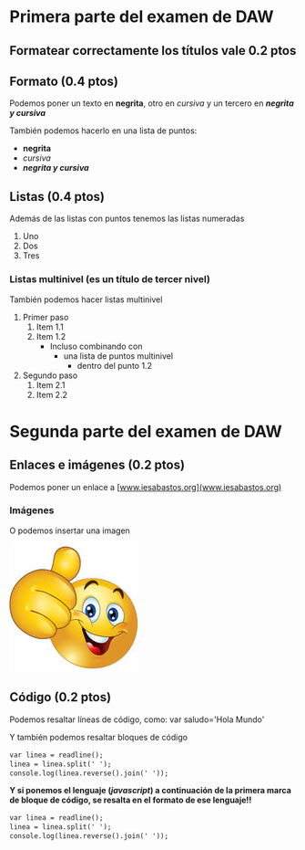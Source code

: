 # Primera parte del examen de DAW
## Formatear correctamente los títulos vale 0.2 ptos
## Formato (0.4 ptos)
Podemos poner un texto en **negrita**, otro en _cursiva_ y un tercero en **_negrita y cursiva_**


También podemos hacerlo en una lista de puntos:
* **negrita**
* _cursiva_
* **_negrita y cursiva_**

## Listas (0.4 ptos)
Además de las listas con puntos tenemos las listas numeradas
1. Uno
2. Dos
3. Tres

### Listas multinivel (es un título de tercer nivel)
También podemos hacer listas multinivel
1. Primer paso
    1. Item 1.1
    2. Item 1.2
        * Incluso combinando con
            * una lista de puntos multinivel
                * dentro del punto 1.2
2. Segundo paso
    1. Item 2.1
    2. Item 2.2

# Segunda parte del examen de DAW
## Enlaces e imágenes (0.2 ptos)
Podemos poner un enlace a [www.iesabastos.org](www.iesabastos.org)

### Imágenes
O podemos insertar una imagen

![Pulgar arriba](./pulgar_arriba.jpg)

## Código (0.2 ptos)
Podemos resaltar líneas de código, como: var saludo='Hola Mundo'

Y también podemos resaltar bloques de código

```
var linea = readline();
linea = linea.split(' ');
console.log(linea.reverse().join(' '));
```

**Y si ponemos el lenguaje (_javascript_) a continuación de la primera marca de bloque de código, se resalta en el formato de ese lenguaje!!**

```(javascript)
var linea = readline();
linea = linea.split(' ');
console.log(linea.reverse().join(' '));
```
